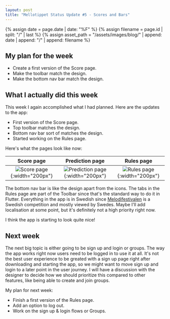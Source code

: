 ```yaml
---
layout: post
title: "Mellotippet Status Update #5 - Scores and Bars"
---
```


{% assign date = page.date | date: "%F" %}
{% assign filename = page.id | split: "/" | last %}
{% assign asset_path = "/assets/images/blog/" | append: date | append: "/" | append: filename %}

## My plan for the week

- Create a first version of the Score page.
- Make the toolbar match the design.
- Make the bottom nav bar match the design.

## What I actually did this week

This week I again accomplished what I had planned. Here are the updates to the app:

- First version of the Score page.
- Top toolbar matches the design.
- Bottom nav bar sort of matches the design. 
- Started working on the Rules page.

Here's what the pages look like now:

Score page                 |  Prediction page          |         Rules page
:-------------------------:|:-------------------------:|:-------------------------:
![Score page]({{asset_path}}/score-page.png){:width="200px"}  |  ![Prediction page]({{asset_path}}/prediction-page.png){:width="200px"} |  ![Rules page]({{asset_path}}/rules-page.png){:width="200px"}


The bottom nav bar is like the design apart from the icons. The tabs in the Rules page are part of the Toolbar since that's the standard way to do it in Flutter. Everything in the app is in Swedish since [Melodifestivalen](https://en.wikipedia.org/wiki/Melodifestivalen_2024) is a Swedish competition and mostly viewed by Swedes. Maybe I'll add localisation at some point, but it's definitely not a high priority right now.

I think the app is starting to look quite nice! 

## Next week

The next big topic is either going to be sign up and login or groups. The way the app works right now users need to be logged in to use it at all. It's not the best user experience to be greated with a sign up page right after downloading and starting the app, so we might want to move sign up and login to a later point in the user journey. I will have a discussion with the designer to decide how we should prioritize this compared to other features, like being able to create and join groups.

My plan for next week:
- Finish a first version of the Rules page.
- Add an option to log out.
- Work on the sign up & login flows or Groups.
